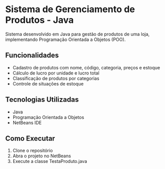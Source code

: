 # Sistema de Gerenciamento de Produtos - Java

Sistema desenvolvido em Java para gestão de produtos de uma loja, implementando Programação Orientada a Objetos (POO).

## Funcionalidades
- Cadastro de produtos com nome, código, categoria, preços e estoque
- Cálculo de lucro por unidade e lucro total
- Classificação de produtos por categorias
- Controle de situações de estoque

## Tecnologias Utilizadas
- Java
- Programação Orientada a Objetos
- NetBeans IDE

## Como Executar
1. Clone o repositório
2. Abra o projeto no NetBeans
3. Execute a classe TestaProduto.java


